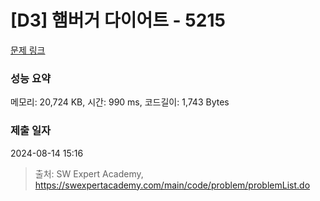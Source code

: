 # [D3] 햄버거 다이어트 - 5215 

[문제 링크](https://swexpertacademy.com/main/code/problem/problemDetail.do?contestProbId=AWT-lPB6dHUDFAVT) 

### 성능 요약

메모리: 20,724 KB, 시간: 990 ms, 코드길이: 1,743 Bytes

### 제출 일자

2024-08-14 15:16



> 출처: SW Expert Academy, https://swexpertacademy.com/main/code/problem/problemList.do